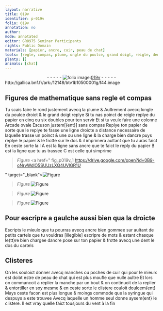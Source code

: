 ```yaml
---
layout: narrative
title: 019v
identifier: p-019v
folio: 019v
annotation: no
author:
mode: annotated
editor: GR8975 Seminar Participants
rights: Public Domain
materials: [papier, ancre, cuir, peau de chat]
tools: [regle, compas, plume, ongle du poulce, grand doigt, reigle, dent, manches, poches de cuir, manche, syringue]
plants: []
animals: [chat]
---
```


<div class="folio" align="center">- - - - - <a href="http://gallica.bnf.fr/ark:/12148/btv1b10500001g/f44.image" target="_blank"><img src="https://cu-mkp.github.io/2017-workshop-edition/assets/photo-icon.png" alt="folio image: " style="display:inline-block; margin-bottom:-3px;"/>019v</a> - - - - - </div> http://gallica.bnf.fr/ark:/12148/btv1b10500001g/f44.image   

##  Figures de mathematique sans <span class="tl">regle</span> et <span class="tl">compas</span>

 
 Tu scais faire le rond justement avecq la <span class="tl">plume</span> & Aultrement avecq l<span class="tl"><span class="bp">ongle du poulce</span></span> droict & le <span class="tl"><span class="bp">grand doigt</span></span> replye Si tu nas poinct de <span class="tl">reigle</span> replye du papier en cinq ou six doubles pour ten servir Et si tu veulx faire une colonne Arcade ovale Escuson justem[{ent}] sans <span class="tl">compas</span> Replye ton <span class="m">papier</span> de sorte que le replye te fasse une ligne droicte a distance necessaire de laquelle trasse un poinct & une ou une ligne & la charge bien d<span class="m">ancre</span> puys replye le <span class="m">papier</span> & le frotte sur le dos & il imprimera aultant que tu auras faict En ceste sorte la l A est la ligne sans <span class="m">ancre</span> que te faict le reply du <span class="m">papier</span> B est la ligne que tu as trassee C est celle qui simprime 
> *Figure*
> <a href="
fig_p019v_1
https://drive.google.com/open?id=0B9-oNrvWdlO5SUUzLXQ4UVlGR1U

" target="_blank"><img src="https://cu-mkp.github.io/GR8975-edition/assets/photo-icon.png" alt="Figure" style="display:inline-block; margin-bottom:-3px;"/></a>
 
> *Figure*
> <a href="
fig_p019v_2
https://drive.google.com/open?id=0B9-oNrvWdlO5cy0tdXF5MGJTLU0
" target="_blank"><img src="https://cu-mkp.github.io/GR8975-edition/assets/photo-icon.png" alt="Figure" style="display:inline-block; margin-bottom:-3px;"/></a>
 
> *Figure*
> <a href="
fig_p019v_3
https://drive.google.com/open?id=0B9-oNrvWdlO5R0VMdFQ3VC1lQmM
" target="_blank"><img src="https://cu-mkp.github.io/GR8975-edition/assets/photo-icon.png" alt="Figure" style="display:inline-block; margin-bottom:-3px;"/></a>
 
> *Figure*
> <a href="
fig_p019v_4
https://drive.google.com/open?id=0B9-oNrvWdlO5TGJOZGVvTmV1LW8
" target="_blank"><img src="https://cu-mkp.github.io/GR8975-edition/assets/photo-icon.png" alt="Figure" style="display:inline-block; margin-bottom:-3px;"/></a>
 
    

##  Pour escripre a gaulche aussi bien qua la droicte

 
 Escripts le mieulx que tu pourras avecq <span class="m">ancre</span> bien gommee sur aultant de petits cartels que tu vouldras [illegible] escripre de mots & estant chasque le{tt}re bien chargee d<span class="m">ancre</span> pose sur ton <span class="m">papier</span> & frotte avecq une <span class="tl">dent</span> le dos du cartels
    

## Clisteres

 
 On les souloict donner avecq <span class="tl">manches</span> ou <span class="tl">poches de <span class="m">cuir</span></span> qui pour le mieulx est doibt estre de <span class="m">peau de <span class="al">chat</span></span> qui est plus moufle que nulle aultre Et lors on commancoit a replier la <span class="tl">manche</span> par un bout & on continuoit de la replier & entortiller en soy mesme & en ceste sorte le clistere couloit doulcem{ent} Mays ceste facon est plus longue & moings commode que la <span class="tl">syringue</span> qui despuys a este trouvee Avecq laquelle un homme seul donne aysem{ent} le clistere. Il est vray quelle faict tousjours du vent à la fin
 